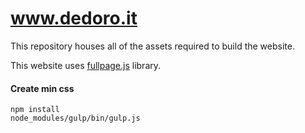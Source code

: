 # www.dedoro.it
This repository houses all of the assets required to build the website.  

This website uses [fullpage.js](https://github.com/alvarotrigo/fullPage.js) library.

#### Create min css
~~~~
npm install
node_modules/gulp/bin/gulp.js
~~~~
